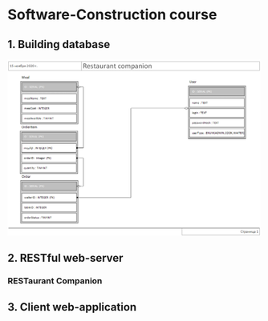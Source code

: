 # Software-Construction course

## 1. Building database

<img src="Restaurant.png" alt="scheme">

## 2. RESTful web-server

### RESTaurant Companion

## 3. Client web-application